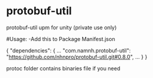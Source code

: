 # protobuf-util
protobuf-util upm for unity (private use only)

#Usage:
-Add this to Package Manifest.json

{
  "dependencies":
  { 
    ... 
    "com.namnh.protobuf-util": "https://github.com/nhnpro/protobuf-util.git#0.8.0",
    ... 
   } 
}


protoc folder contains binaries file if you need